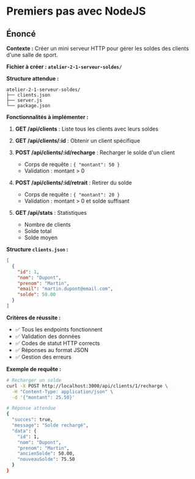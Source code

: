 # Premiers pas avec NodeJS

## Énoncé

**Contexte :**
Créer un mini serveur HTTP pour gérer les soldes des clients d'une salle de sport.

**Fichier à créer : `atelier-2-1-serveur-soldes/`**

**Structure attendue :**
```
atelier-2-1-serveur-soldes/
├── clients.json
├── server.js
└── package.json
```

**Fonctionnalités à implémenter :**

1. **GET /api/clients** : Liste tous les clients avec leurs soldes

2. **GET /api/clients/:id** : Obtenir un client spécifique

3. **POST /api/clients/:id/recharge** : Recharger le solde d'un client
   - Corps de requête : `{ "montant": 50 }`
   - Validation : montant > 0

4. **POST /api/clients/:id/retrait** : Retirer du solde
   - Corps de requête : `{ "montant": 20 }`
   - Validation : montant > 0 et solde suffisant

5. **GET /api/stats** : Statistiques
   - Nombre de clients
   - Solde total
   - Solde moyen

**Structure `clients.json` :**
```json
[
  {
    "id": 1,
    "nom": "Dupont",
    "prenom": "Martin",
    "email": "martin.dupont@email.com",
    "solde": 50.00
  }
]
```

**Critères de réussite :**
- ✅ Tous les endpoints fonctionnent
- ✅ Validation des données
- ✅ Codes de statut HTTP corrects
- ✅ Réponses au format JSON
- ✅ Gestion des erreurs

**Exemple de requête :**
```bash
# Recharger un solde
curl -X POST http://localhost:3000/api/clients/1/recharge \
  -H "Content-Type: application/json" \
  -d '{"montant": 25.50}'

# Réponse attendue
{
  "succes": true,
  "message": "Solde rechargé",
  "data": {
    "id": 1,
    "nom": "Dupont",
    "prenom": "Martin",
    "ancienSolde": 50.00,
    "nouveauSolde": 75.50
  }
}
```
